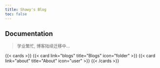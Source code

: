 ```yaml
---
title: Shawy's Blog
toc: false
---
```


## Documentation

> 学业繁忙, 博客陆续迁移中...

{{< cards >}}
  {{< card link="blogs" title="Blogs" icon="folder" >}}
  {{< card link="about" title="About" icon="user" >}}
{{< /cards >}}
